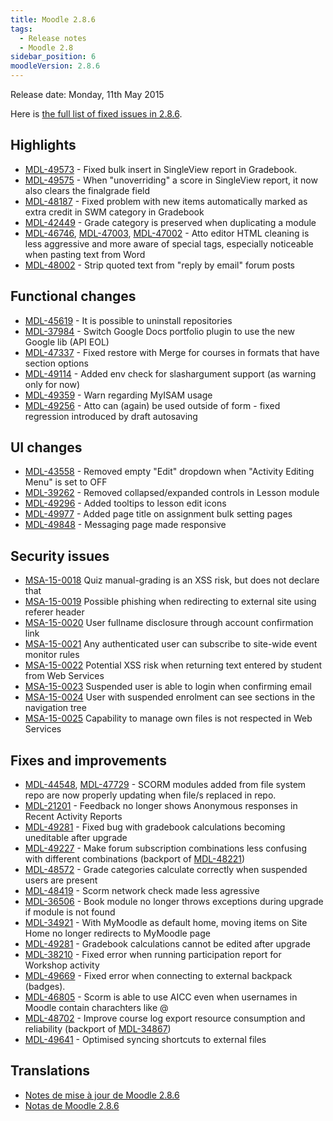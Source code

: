 ```yaml
---
title: Moodle 2.8.6
tags:
  - Release notes
  - Moodle 2.8
sidebar_position: 6
moodleVersion: 2.8.6
---
```

Release date: Monday, 11th May 2015

Here is [the full list of fixed issues in 2.8.6](https://tracker.moodle.org/secure/IssueNavigator!executeAdvanced.jspa?jqlQuery=project+%3D+mdl+AND+resolution+%3D+fixed+AND+fixVersion+in+%28%222.8.6%22%29+ORDER+BY+priority+DESC&runQuery=true&clear=true).

## Highlights

- [MDL-49573](https://tracker.moodle.org/browse/MDL-49573) - Fixed bulk insert in SingleView report in Gradebook.
- [MDL-49575](https://tracker.moodle.org/browse/MDL-49575) - When "unoverriding" a score in SingleView report, it now also clears the finalgrade field
- [MDL-48187](https://tracker.moodle.org/browse/MDL-48187) - Fixed problem with new items automatically marked as extra credit in SWM category in Gradebook
- [MDL-42449](https://tracker.moodle.org/browse/MDL-42449) - Grade category is preserved when duplicating a module
- [MDL-46746](https://tracker.moodle.org/browse/MDL-46746), [MDL-47003](https://tracker.moodle.org/browse/MDL-47003), [MDL-47002](https://tracker.moodle.org/browse/MDL-47002) - Atto editor HTML cleaning is less aggressive and more aware of special tags, especially noticeable when pasting text from Word
- [MDL-48002](https://tracker.moodle.org/browse/MDL-48002) - Strip quoted text from "reply by email" forum posts

## Functional changes

- [MDL-45619](https://tracker.moodle.org/browse/MDL-45619) - It is possible to uninstall repositories
- [MDL-37984](https://tracker.moodle.org/browse/MDL-37984) - Switch Google Docs portfolio plugin to use the new Google lib (API EOL)
- [MDL-47337](https://tracker.moodle.org/browse/MDL-47337) - Fixed restore with Merge for courses in formats that have section options
- [MDL-49114](https://tracker.moodle.org/browse/MDL-49114) - Added env check for slashargument support (as warning only for now)
- [MDL-49359](https://tracker.moodle.org/browse/MDL-49359) - Warn regarding MyISAM usage
- [MDL-49256](https://tracker.moodle.org/browse/MDL-49256) - Atto can (again) be used outside of form - fixed regression introduced by draft autosaving

## UI changes

- [MDL-43558](https://tracker.moodle.org/browse/MDL-43558) - Removed empty "Edit" dropdown when "Activity Editing Menu" is set to OFF
- [MDL-39262](https://tracker.moodle.org/browse/MDL-39262) - Removed collapsed/expanded controls in Lesson module
- [MDL-49296](https://tracker.moodle.org/browse/MDL-49296) - Added tooltips to lesson edit icons
- [MDL-49977](https://tracker.moodle.org/browse/MDL-49977) - Added page title on assignment bulk setting pages
- [MDL-49848](https://tracker.moodle.org/browse/MDL-49848) - Messaging page made responsive

## Security issues

- [MSA-15-0018](https://moodle.org/mod/forum/discuss.php?d=313681) Quiz manual-grading is an XSS risk, but does not declare that
- [MSA-15-0019](https://moodle.org/mod/forum/discuss.php?d=313682) Possible phishing when redirecting to external site using referer header
- [MSA-15-0020](https://moodle.org/mod/forum/discuss.php?d=313683) User fullname disclosure through account confirmation link
- [MSA-15-0021](https://moodle.org/mod/forum/discuss.php?d=313684) Any authenticated user can subscribe to site-wide event monitor rules
- [MSA-15-0022](https://moodle.org/mod/forum/discuss.php?d=313685) Potential XSS risk when returning text entered by student from Web Services
- [MSA-15-0023](https://moodle.org/mod/forum/discuss.php?d=313686) Suspended user is able to login when confirming email
- [MSA-15-0024](https://moodle.org/mod/forum/discuss.php?d=313687) User with suspended enrolment can see sections in the navigation tree
- [MSA-15-0025](https://moodle.org/mod/forum/discuss.php?d=313688) Capability to manage own files is not respected in Web Services

## Fixes and improvements

- [MDL-44548](https://tracker.moodle.org/browse/MDL-44548), [MDL-47729](https://tracker.moodle.org/browse/MDL-47729) - SCORM modules added from file system repo are now properly updating when file/s replaced in repo.
- [MDL-21201](https://tracker.moodle.org/browse/MDL-21201) - Feedback no longer shows Anonymous responses in Recent Activity Reports
- [MDL-49281](https://tracker.moodle.org/browse/MDL-49281) - Fixed bug with gradebook calculations becoming uneditable after upgrade
- [MDL-49227](https://tracker.moodle.org/browse/MDL-49227) - Make forum subscription combinations less confusing with different combinations (backport of [MDL-48221](https://tracker.moodle.org/browse/MDL-48221))
- [MDL-48572](https://tracker.moodle.org/browse/MDL-48572) - Grade categories calculate correctly when suspended users are present
- [MDL-48419](https://tracker.moodle.org/browse/MDL-48419) - Scorm network check made less agressive
- [MDL-36506](https://tracker.moodle.org/browse/MDL-36506) - Book module no longer throws exceptions during upgrade if module is not found
- [MDL-34921](https://tracker.moodle.org/browse/MDL-34921) - With MyMoodle as default home, moving items on Site Home no longer redirects to MyMoodle page
- [MDL-49281](https://tracker.moodle.org/browse/MDL-49281) - Gradebook calculations cannot be edited after upgrade
- [MDL-38210](https://tracker.moodle.org/browse/MDL-38210) - Fixed error when running participation report for Workshop activity
- [MDL-49669](https://tracker.moodle.org/browse/MDL-49669) - Fixed error when connecting to external backpack (badges).
- [MDL-46805](https://tracker.moodle.org/browse/MDL-46805) - Scorm is able to use AICC even when usernames in Moodle contain charachters like @
- [MDL-48702](https://tracker.moodle.org/browse/MDL-48702) - Improve course log export resource consumption and reliability (backport of [MDL-34867](https://tracker.moodle.org/browse/MDL-34867))
- [MDL-49641](https://tracker.moodle.org/browse/MDL-49641) - Optimised syncing shortcuts to external files

## Translations

- [Notes de mise à jour de Moodle 2.8.6](https://docs.moodle.org/fr/Notes_de_mise_à_jour_de_Moodle_2.8.6)
- [Notas de Moodle 2.8.6](https://docs.moodle.org/es/Notas_de_Moodle_2.8.6)
